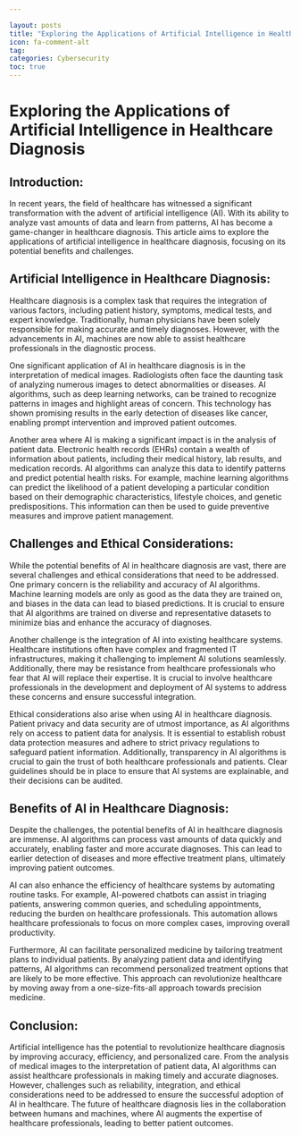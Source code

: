 ```yaml
---

layout: posts
title: "Exploring the Applications of Artificial Intelligence in Healthcare Diagnosis"
icon: fa-comment-alt
tag:      
categories: Cybersecurity
toc: true
---
```




# Exploring the Applications of Artificial Intelligence in Healthcare Diagnosis

## Introduction:

In recent years, the field of healthcare has witnessed a significant transformation with the advent of artificial intelligence (AI). With its ability to analyze vast amounts of data and learn from patterns, AI has become a game-changer in healthcare diagnosis. This article aims to explore the applications of artificial intelligence in healthcare diagnosis, focusing on its potential benefits and challenges.

## Artificial Intelligence in Healthcare Diagnosis:

Healthcare diagnosis is a complex task that requires the integration of various factors, including patient history, symptoms, medical tests, and expert knowledge. Traditionally, human physicians have been solely responsible for making accurate and timely diagnoses. However, with the advancements in AI, machines are now able to assist healthcare professionals in the diagnostic process.

One significant application of AI in healthcare diagnosis is in the interpretation of medical images. Radiologists often face the daunting task of analyzing numerous images to detect abnormalities or diseases. AI algorithms, such as deep learning networks, can be trained to recognize patterns in images and highlight areas of concern. This technology has shown promising results in the early detection of diseases like cancer, enabling prompt intervention and improved patient outcomes.

Another area where AI is making a significant impact is in the analysis of patient data. Electronic health records (EHRs) contain a wealth of information about patients, including their medical history, lab results, and medication records. AI algorithms can analyze this data to identify patterns and predict potential health risks. For example, machine learning algorithms can predict the likelihood of a patient developing a particular condition based on their demographic characteristics, lifestyle choices, and genetic predispositions. This information can then be used to guide preventive measures and improve patient management.

## Challenges and Ethical Considerations:

While the potential benefits of AI in healthcare diagnosis are vast, there are several challenges and ethical considerations that need to be addressed. One primary concern is the reliability and accuracy of AI algorithms. Machine learning models are only as good as the data they are trained on, and biases in the data can lead to biased predictions. It is crucial to ensure that AI algorithms are trained on diverse and representative datasets to minimize bias and enhance the accuracy of diagnoses.

Another challenge is the integration of AI into existing healthcare systems. Healthcare institutions often have complex and fragmented IT infrastructures, making it challenging to implement AI solutions seamlessly. Additionally, there may be resistance from healthcare professionals who fear that AI will replace their expertise. It is crucial to involve healthcare professionals in the development and deployment of AI systems to address these concerns and ensure successful integration.

Ethical considerations also arise when using AI in healthcare diagnosis. Patient privacy and data security are of utmost importance, as AI algorithms rely on access to patient data for analysis. It is essential to establish robust data protection measures and adhere to strict privacy regulations to safeguard patient information. Additionally, transparency in AI algorithms is crucial to gain the trust of both healthcare professionals and patients. Clear guidelines should be in place to ensure that AI systems are explainable, and their decisions can be audited.

## Benefits of AI in Healthcare Diagnosis:

Despite the challenges, the potential benefits of AI in healthcare diagnosis are immense. AI algorithms can process vast amounts of data quickly and accurately, enabling faster and more accurate diagnoses. This can lead to earlier detection of diseases and more effective treatment plans, ultimately improving patient outcomes.

AI can also enhance the efficiency of healthcare systems by automating routine tasks. For example, AI-powered chatbots can assist in triaging patients, answering common queries, and scheduling appointments, reducing the burden on healthcare professionals. This automation allows healthcare professionals to focus on more complex cases, improving overall productivity.

Furthermore, AI can facilitate personalized medicine by tailoring treatment plans to individual patients. By analyzing patient data and identifying patterns, AI algorithms can recommend personalized treatment options that are likely to be more effective. This approach can revolutionize healthcare by moving away from a one-size-fits-all approach towards precision medicine.

## Conclusion:

Artificial intelligence has the potential to revolutionize healthcare diagnosis by improving accuracy, efficiency, and personalized care. From the analysis of medical images to the interpretation of patient data, AI algorithms can assist healthcare professionals in making timely and accurate diagnoses. However, challenges such as reliability, integration, and ethical considerations need to be addressed to ensure the successful adoption of AI in healthcare. The future of healthcare diagnosis lies in the collaboration between humans and machines, where AI augments the expertise of healthcare professionals, leading to better patient outcomes.
